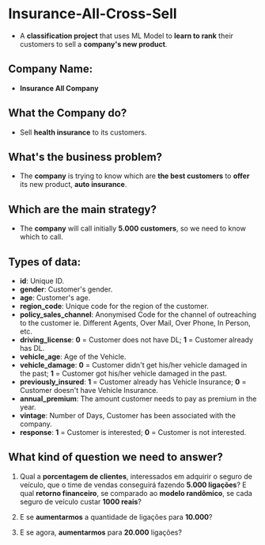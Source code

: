 # Insurance-All-Cross-Sell
-  A **classification project** that uses ML Model to **learn to rank** their customers to sell a **company's new product**.

## **Company Name:**

-  **Insurance All Company**

## **What the Company do?**

-  Sell **health insurance** to its customers.

## **What's the business problem?**

-  The **company** is trying to know which are **the best customers** to **offer** its new product, **auto insurance**.

## **Which are the main strategy?**

-  The **company** will call initially **5.000 customers**, so we need to know which to call.

## **Types of data:**
 * **id**: Unique ID.
 * **gender**: Customer's gender.
 * **age**: Customer's age.
 * **region_code**: Unique code for the region of the customer.
 * **policy_sales_channel**: Anonymised Code for the channel of outreaching to the customer ie. Different Agents, Over Mail, Over Phone, In Person, etc.
 * **driving_license**: **0** = Customer does not have DL; **1** = Customer already has DL.
 * **vehicle_age**: Age of the Vehicle.
 * **vehicle_damage**:  **0** = Customer didn't get his/her vehicle damaged in the past; **1** = Customer got his/her vehicle damaged in the past.
 * **previously_insured**: **1** = Customer already has Vehicle Insurance; **0** = Customer doesn't have Vehicle Insurance.
 * **annual_premium**: The amount customer needs to pay as premium in the year.
 * **vintage**: Number of Days, Customer has been associated with the company.
 * **response**: **1** = Customer is interested; **0** = Customer is not interested.


## **What kind of question we need to answer?**

1.   Qual a **porcentagem de clientes**, interessados em adquirir o seguro de veículo, que o time de vendas conseguirá fazendo **5.000 ligações**? E qual **retorno financeiro**, se comparado ao **modelo randômico**, se cada seguro de veículo custar **1000 reais**?

2.   E se **aumentarmos** a quantidade de ligações para **10.000**?

3.   E se agora, **aumentarmos** para **20.000** ligações?

